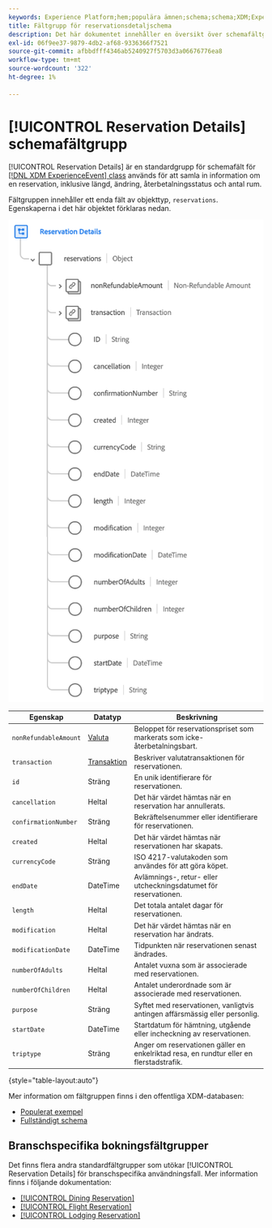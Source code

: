 ```yaml
---
keywords: Experience Platform;hem;populära ämnen;schema;schema;XDM;ExperienceEvent;fields;schemas;Schema design;field group;field group;reservation;reservation details;
title: Fältgrupp för reservationsdetaljschema
description: Det här dokumentet innehåller en översikt över schemafältgruppen Reservationsdetaljer.
exl-id: 06f9ee37-9879-4db2-af68-9336366f7521
source-git-commit: afbbdfff4346ab5240927f5703d3a06676776ea8
workflow-type: tm+mt
source-wordcount: '322'
ht-degree: 1%

---
```


# [!UICONTROL Reservation Details] schemafältgrupp

[!UICONTROL Reservation Details] är en standardgrupp för schemafält för [[!DNL XDM ExperienceEvent] class](../../classes/experienceevent.md) används för att samla in information om en reservation, inklusive längd, ändring, återbetalningsstatus och antal rum.

Fältgruppen innehåller ett enda fält av objekttyp, `reservations`. Egenskaperna i det här objektet förklaras nedan.

![Struktur för reservationsinformation](../../images/field-groups/reservation-details.png)

| Egenskap | Datatyp | Beskrivning |
| --- | --- | --- |
| `nonRefundableAmount` | [Valuta](../../data-types/currency.md) | Beloppet för reservationspriset som markerats som icke-återbetalningsbart. |
| `transaction` | [Transaktion](../../data-types/transaction.md) | Beskriver valutatransaktionen för reservationen. |
| `id` | Sträng | En unik identifierare för reservationen. |
| `cancellation` | Heltal | Det här värdet hämtas när en reservation har annullerats. |
| `confirmationNumber` | Sträng | Bekräftelsenummer eller identifierare för reservationen. |
| `created` | Heltal | Det här värdet hämtas när reservationen har skapats. |
| `currencyCode` | Sträng | ISO 4217-valutakoden som användes för att göra köpet. |
| `endDate` | DateTime | Avlämnings-, retur- eller utcheckningsdatumet för reservationen. |
| `length` | Heltal | Det totala antalet dagar för reservationen. |
| `modification` | Heltal | Det här värdet hämtas när en reservation har ändrats. |
| `modificationDate` | DateTime | Tidpunkten när reservationen senast ändrades. |
| `numberOfAdults` | Heltal | Antalet vuxna som är associerade med reservationen. |
| `numberOfChildren` | Heltal | Antalet underordnade som är associerade med reservationen. |
| `purpose` | Sträng | Syftet med reservationen, vanligtvis antingen affärsmässig eller personlig. |
| `startDate` | DateTime | Startdatum för hämtning, utgående eller incheckning av reservationen. |
| `triptype` | Sträng | Anger om reservationen gäller en enkelriktad resa, en rundtur eller en flerstadstrafik. |

{style="table-layout:auto"}

Mer information om fältgruppen finns i den offentliga XDM-databasen:

* [Populerat exempel](https://github.com/adobe/xdm/blob/master/components/fieldgroups/experience-event/industry-verticals/experienceevent-reservation-details.example.1.json)
* [Fullständigt schema](https://github.com/adobe/xdm/blob/master/components/fieldgroups/experience-event/industry-verticals/experienceevent-reservation-details.schema.json)

## Branschspecifika bokningsfältgrupper

Det finns flera andra standardfältgrupper som utökar [!UICONTROL Reservation Details] för branschspecifika användningsfall. Mer information finns i följande dokumentation:

* [[!UICONTROL Dining Reservation]](./dining-reservation.md)
* [[!UICONTROL Flight Reservation]](./flight-reservation.md)
* [[!UICONTROL Lodging Reservation]](./lodging-reservation.md)

